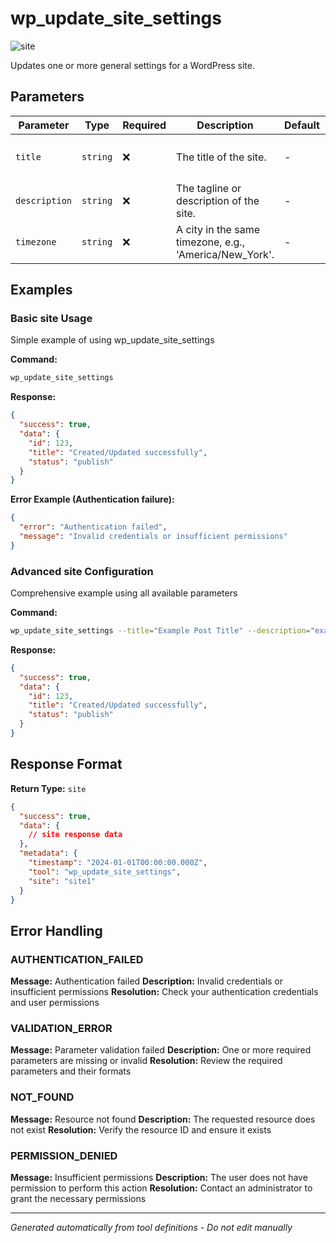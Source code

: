 # wp_update_site_settings

![site](https://img.shields.io/badge/category-site-lightblue)

Updates one or more general settings for a WordPress site.

## Parameters

| Parameter     | Type     | Required | Description                                            | Default | Examples                      |
| ------------- | -------- | -------- | ------------------------------------------------------ | ------- | ----------------------------- |
| `title`       | `string` | ❌       | The title of the site.                                 | -       | `My Blog Post`, `Hello World` |
| `description` | `string` | ❌       | The tagline or description of the site.                | -       | `example`                     |
| `timezone`    | `string` | ❌       | A city in the same timezone, e.g., 'America/New_York'. | -       | `example`                     |

## Examples

### Basic site Usage

Simple example of using wp_update_site_settings

**Command:**

```bash
wp_update_site_settings
```

**Response:**

```json
{
  "success": true,
  "data": {
    "id": 123,
    "title": "Created/Updated successfully",
    "status": "publish"
  }
}
```

**Error Example (Authentication failure):**

```json
{
  "error": "Authentication failed",
  "message": "Invalid credentials or insufficient permissions"
}
```

### Advanced site Configuration

Comprehensive example using all available parameters

**Command:**

```bash
wp_update_site_settings --title="Example Post Title" --description="example_value" --timezone="example_value"
```

**Response:**

```json
{
  "success": true,
  "data": {
    "id": 123,
    "title": "Created/Updated successfully",
    "status": "publish"
  }
}
```

## Response Format

**Return Type:** `site`

```json
{
  "success": true,
  "data": {
    // site response data
  },
  "metadata": {
    "timestamp": "2024-01-01T00:00:00.000Z",
    "tool": "wp_update_site_settings",
    "site": "site1"
  }
}
```

## Error Handling

### AUTHENTICATION_FAILED

**Message:** Authentication failed **Description:** Invalid credentials or insufficient permissions **Resolution:**
Check your authentication credentials and user permissions

### VALIDATION_ERROR

**Message:** Parameter validation failed **Description:** One or more required parameters are missing or invalid
**Resolution:** Review the required parameters and their formats

### NOT_FOUND

**Message:** Resource not found **Description:** The requested resource does not exist **Resolution:** Verify the
resource ID and ensure it exists

### PERMISSION_DENIED

**Message:** Insufficient permissions **Description:** The user does not have permission to perform this action
**Resolution:** Contact an administrator to grant the necessary permissions

---

_Generated automatically from tool definitions - Do not edit manually_
